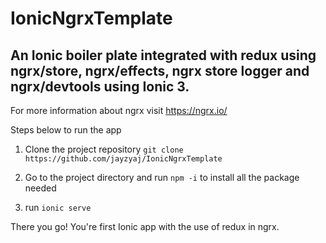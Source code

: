 # IonicNgrxTemplate
An Ionic boiler plate integrated with redux using ngrx/store, ngrx/effects, ngrx store logger and ngrx/devtools using Ionic 3.
--------------------------

For more information about ngrx visit https://ngrx.io/

Steps below to run the app

1. Clone the project repository `git clone https://github.com/jayzyaj/IonicNgrxTemplate`

2. Go to the project directory and run `npm -i` to install all the package needed

3. run `ionic serve`

There you go! You're first Ionic app with the use of redux in ngrx.
